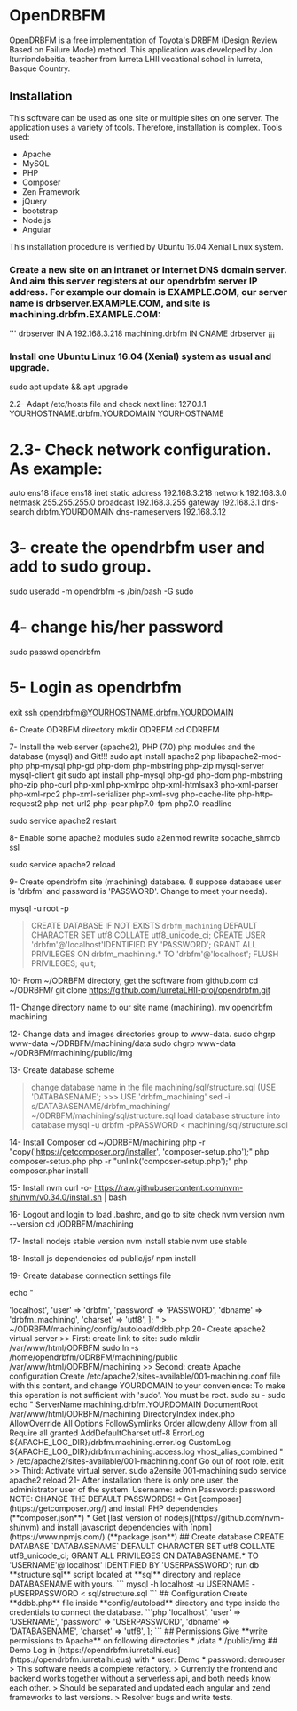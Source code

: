 # OpenDRBFM
OpenDRBFM is a free implementation of Toyota's DRBFM (Design Review Based on Failure Mode) method.
This application was developed by Jon Iturriondobeitia, teacher from Iurreta LHII vocational school in Iurreta, Basque Country.
## Installation
This software can be used as one site or multiple sites on one server.
The application uses a variety of tools. Therefore, installation is complex.
Tools used:
- Apache
- MySQL
- PHP
- Composer
- Zen Framework
- jQuery
- bootstrap
- Node.js
- Angular

This installation procedure is verified by Ubuntu 16.04 Xenial Linux system.
### Create a new site on an intranet or Internet DNS domain server. And aim this server registers at our opendrbfm server IP address. For example our domain is EXAMPLE.COM, our server name is drbserver.EXAMPLE.COM, and site is machining.drbfm.EXAMPLE.COM:
'''
drbserver          IN A 192.168.3.218
machining.drbfm    IN CNAME drbserver
¡¡¡

### Install one Ubuntu Linux 16.04 (Xenial) system as usual and upgrade.
sudo apt update && apt upgrade

2.2- Adapt /etc/hosts file and check next line:
127.0.1.1 YOURHOSTNAME.drbfm.YOURDOMAIN YOURHOSTNAME

# 2.3- Check network configuration. As example:
auto ens18
iface ens18 inet static
    address 192.168.3.218
    network 192.168.3.0
    netmask 255.255.255.0
    broadcast 192.168.3.255
    gateway 192.168.3.1
    dns-search drbfm.YOURDOMAIN
    dns-nameservers 192.168.3.12


# 3- create the opendrbfm user and add to sudo group.
sudo useradd -m opendrbfm -s /bin/bash -G sudo


# 4- change his/her password
sudo passwd opendrbfm


# 5- Login as opendrbfm
exit
ssh opendrbfm@YOURHOSTNAME.drbfm.YOURDOMAIN


6- Create ODRBFM directory
mkdir ODRBFM
cd ODRBFM


7- Install the web server (apache2), PHP (7.0) php modules and the database (mysql) and Git!!!
sudo apt install apache2 php libapache2-mod-php php-mysql php-gd php-dom php-mbstring php-zip mysql-server mysql-client git
sudo apt install php-mysql php-gd php-dom php-mbstring php-zip php-curl php-xml php-xmlrpc  php-xml-htmlsax3 php-xml-parser php-xml-rpc2 php-xml-serializer php-xml-svg php-cache-lite php-http-request2 php-net-url2 php-pear php7.0-fpm php7.0-readline

sudo service apache2 restart


8- Enable some apache2 modules
sudo a2enmod rewrite socache_shmcb ssl

sudo service apache2 reload


9- Create opendrbfm site (machining) database. (I suppose database user is 'drbfm' and password is 'PASSWORD'. Change to meet your needs).

mysql -u root -p
> CREATE DATABASE IF NOT EXISTS `drbfm_machining` DEFAULT CHARACTER SET utf8 COLLATE utf8_unicode_ci;
> CREATE USER 'drbfm'@'localhost'IDENTIFIED BY 'PASSWORD';
> GRANT ALL PRIVILEGES ON drbfm_machining.* TO 'drbfm'@'localhost';
> FLUSH PRIVILEGES;
> quit;


10- From ~/ODRBFM directory, get the software from github.com
cd ~/ODRBFM/
git clone https://github.com/IurretaLHII-proj/opendrbfm.git


11- Change directory name to our site name (machining).
mv opendrbfm machining


12- Change data and images directories group to www-data.
sudo chgrp www-data ~/ODRBFM/machining/data
sudo chgrp www-data ~/ODRBFM/machining/public/img


13- Create database scheme
> change database name in the file machining/sql/structure.sql (USE 'DATABASENAME'; >>> USE 'drbfm_machining'
sed -i s/DATABASENAME/drbfm_machining/ ~/ODRBFM/machining/sql/structure.sql
> load database structure into database
mysql -u drbfm -pPASSWORD < machining/sql/structure.sql


14- Install Composer
cd ~/ODRBFM/machining
php -r "copy('https://getcomposer.org/installer', 'composer-setup.php');"
php composer-setup.php
php -r "unlink('composer-setup.php');"
php composer.phar install


15- Install nvm
curl -o- https://raw.githubusercontent.com/nvm-sh/nvm/v0.34.0/install.sh | bash


16- Logout and login to load .bashrc, and go to site
check nvm version
nvm --version
cd /ODRBFM/machining

17- Install nodejs stable version
nvm install stable
nvm use stable


18- Install js dependencies
cd public/js/
npm install



19- Create database connection settings file

echo "
<?php
return [
    'host' => 'localhost',
    'user' => 'drbfm',
    'password' => 'PASSWORD',
    'dbname' => 'drbfm_machining',
    'charset' => 'utf8',
];
" > ~/ODRBFM/machining/config/autoload/ddbb.php


20- Create apache2 virtual server
>> First: create link to site:
sudo mkdir /var/www/html/ODRBFM
sudo    ln -s /home/opendrbfm/ODRBFM/machining/public /var/www/html/ODRBFM/machining

>> Second: create Apache configuration
Create /etc/apache2/sites-available/001-machining.conf file with this content, and change YOURDOMAIN to your convenience:
To make this operation is not sufficient with 'sudo'. You must be root.
sudo su -


sudo echo "
<VirtualHost *:80>
    ServerName machining.drbfm.YOURDOMAIN
    
    DocumentRoot /var/www/html/ODRBFM/machining
    DirectoryIndex index.php

    <Directory /var/www/html/ODRBFM/machining>
        AllowOverride All
        Options FollowSymlinks
        Order allow,deny
        Allow from all
        Require all granted
    </Directory>

    AddDefaultCharset utf-8

    ErrorLog ${APACHE_LOG_DIR}/drbfm.machining.error.log
    CustomLog ${APACHE_LOG_DIR}/drbfm.machining.access.log vhost_alias_combined
</VirtualHost>
" > /etc/apache2/sites-available/001-machining.conf

Go out of root role.
exit

>> Third: Activate virtual server.
sudo a2ensite 001-machining
sudo service apache2 reload


21- After installation there is only one user, the administrator user of the system.

Username: admin
Password: password




NOTE: CHANGE THE DEFAULT PASSWORDS!
* Get [composer](https://getcomposer.org/) and install PHP dependencies (**composer.json**)
* Get [last version of nodejs](https://github.com/nvm-sh/nvm) and install javascript dependencies with [npm](https://www.npmjs.com/) (**package.json**)


## Create database

CREATE DATABASE `DATABASENAME` DEFAULT CHARACTER SET utf8 COLLATE utf8_unicode_ci;

GRANT ALL PRIVILEGES ON DATABASENAME.* TO 'USERNAME'@'localhost' IDENTIFIED BY 'USERPASSWORD';

run db **structure.sql** script located at **sql** directory and replace DATABASENAME with yours.

```
mysql -h localhost -u USERNAME -pUSERPASSWORD < sql/structure.sql
```

## Configuration

Create **ddbb.php** file inside **config/autoload** directory and type inside the credentials to connect the database.

```php
<?php

return [
  'host' => 'localhost',
  'user' => 'USERNAME',
  'password' => 'USERPASSWORD',
  'dbname' => 'DATABASENAME',
  'charset' => 'utf8',
];
```

## Permissions

Give **write permissions to Apache** on following directories

* /data
* /public/img

## Demo

Log in [https://opendrbfm.iurretalhi.eus](https://opendrbfm.iurretalhi.eus) with

* user: Demo
* password: demouser

> This software needs a complete refactory.
> Currently the frontend and backend works together without a serverless api, and both needs know each other.
> Should be separated and updated each angular and zend frameworks to last versions.
> Resolver bugs and write tests.
